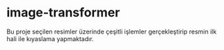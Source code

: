 # image-transformer
Bu proje seçilen resimler üzerinde çeşitli işlemler gerçekleştirip resmin ilk hali ile kıyaslama yapmaktadır. 

